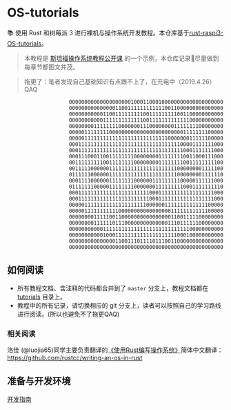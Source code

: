 # OS-tutorials

📚 使用 Rust 和树莓派 3 进行裸机与操作系统开发教程。本仓库基于[rust-raspi3-OS-tutorials](https://github.com/rust-embedded/rust-raspi3-OS-tutorials)。

>本教程是 [斯坦福操作系统教程公开课](https://web.stanford.edu/class/cs140e/) 的一个示例，本仓库记录📝尽量做到每章节都图文并茂。

> 拖更了：笔者发现自己基础知识有点跟不上了，在充电中（2019.4.26）QAQ

```
                    00000000000000000000100011000100000000000000000000
                    00000000000000011001111111111110011000000000000000
                    00000000000110011111111100111111111001100000000000
                    00000000000111111111111100111111111111100000000000
                    00000000111111110000000111000000001111111100000000
                    00000111111110000000000000000000000001111111100000
                    00000111111111111111111111111111000000011111100000
                    00011111111111111111111111111111111100001111111000
                    00011111111111111111111111111111111110001111111000
                    00011100011001111111100000000111111110011000111000
                    00111111111001111111100000000111111110011111111100
                    00111110000001111111111111111111111000000001111100
                    01111110000001111111111111111111111000000001111110
                    00011110000001111111100000011111111100000111111000
                    01111111000001111111100000001111111110001111111110
                    00011111111111111111111111000111111111111111111000
                    00011111111111111111111111000111111111111111111000
                    00000111111111111111111110000001111111111111100000
                    00000111111111110000000000000000011111111111100000
                    00000000111110011000000000000000011001111100000000
                    00000000111111011100000000000000111011111100000000
                    00000000000111111111111111111111111111100000000000
                    00000000000100011111111111111111111000100000000000
                    00000000000000011001110111101110011000000000000000
                    00000000000000000000000000000000000000000000000000
```

## 如何阅读
 - 所有教程文档、含注释的代码都合并到了 `master` 分支上，教程文档都在 [tutorials](tutorials/) 目录上。
 - 教程中的所有记录，请切换相应的 git 分支上，读者可以按照自己的学习路线进行阅读。(所以也避免不了拖更QAQ)

###  相关阅读
  洛佳 (@luojia65)同学主要负责翻译的[《使用Rust编写操作系统》](https://github.com/rustcc/writing-an-os-in-rust)简体中文翻译：https://github.com/rustcc/writing-an-os-in-rust 

## 准备与开发环境

[开发指南](tutorials/00_preparation/README.md)
